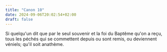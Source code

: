 ```yaml
---
title: "Canon 10"
date: 2024-09-06T20:02:54+02:00
draft: false
---
```



Si quelqu'un dit que par le seul souvenir et la foi du Baptême qu'on a reçu, tous les péchés qui se commettent depuis ou sont remis, ou deviennent véniels; qu'il soit anathème.
